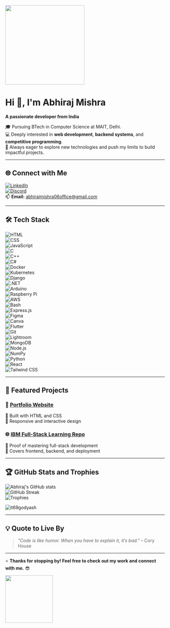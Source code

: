 
<img src="https://abhiraj06.wordpress.com/wp-content/uploads/2024/12/screenshot-2024-12-07-201200.png" align="center" height="250" />

# Hi 👋, I'm Abhiraj Mishra  
**A passionate developer from India**  

🎓 Pursuing BTech in Computer Science at MAIT, Delhi.  
💻 Deeply interested in **web development**, **backend systems**, and **competitive programming**.  
🚀 Always eager to explore new technologies and push my limits to build impactful projects.  

---

## 🌐 **Connect with Me**  
[![LinkedIn](https://img.shields.io/badge/LinkedIn-0077B5?style=for-the-badge&logo=linkedin&logoColor=white)](https://www.linkedin.com/in/abhiraj-mishra/)  
[![Discord](https://img.shields.io/badge/Discord-7289DA?style=for-the-badge&logo=discord&logoColor=white)](https://discord.com/invite/k7pF8M64c9)  
📫 **Email:** abhirajmishra06office@gmail.com  

---

## 🛠️ **Tech Stack**  
![HTML](https://img.shields.io/badge/HTML5-E34F26?style=for-the-badge&logo=html5&logoColor=white)  
![CSS](https://img.shields.io/badge/CSS3-1572B6?style=for-the-badge&logo=css3&logoColor=white)  
![JavaScript](https://img.shields.io/badge/JavaScript-F7DF1E?style=for-the-badge&logo=javascript&logoColor=black)  
![C](https://img.shields.io/badge/C-00599C?style=for-the-badge&logo=c&logoColor=white)  
![C++](https://img.shields.io/badge/C%2B%2B-00599C?style=for-the-badge&logo=c%2B%2B&logoColor=white)  
![C#](https://img.shields.io/badge/C%23-239120?style=for-the-badge&logo=csharp&logoColor=white)  
![Docker](https://img.shields.io/badge/Docker-2496ED?style=for-the-badge&logo=docker&logoColor=white)  
![Kubernetes](https://img.shields.io/badge/Kubernetes-326CE5?style=for-the-badge&logo=kubernetes&logoColor=white)  
![Django](https://img.shields.io/badge/Django-092E20?style=for-the-badge&logo=django&logoColor=white)  
![.NET](https://img.shields.io/badge/.NET-512BD4?style=for-the-badge&logo=dotnet&logoColor=white)  
![Arduino](https://img.shields.io/badge/Arduino-00979D?style=for-the-badge&logo=arduino&logoColor=white)  
![Raspberry Pi](https://img.shields.io/badge/Raspberry%20Pi-A22846?style=for-the-badge&logo=raspberrypi&logoColor=white)  
![AWS](https://img.shields.io/badge/AWS-232F3E?style=for-the-badge&logo=amazonaws&logoColor=white)  
![Bash](https://img.shields.io/badge/Bash-4EAA25?style=for-the-badge&logo=gnu-bash&logoColor=white)  
![Express.js](https://img.shields.io/badge/Express.js-000000?style=for-the-badge&logo=express&logoColor=white)  
![Figma](https://img.shields.io/badge/Figma-F24E1E?style=for-the-badge&logo=figma&logoColor=white)  
![Canva](https://img.shields.io/badge/Canva-00C4CC?style=for-the-badge&logo=canva&logoColor=white)  
![Flutter](https://img.shields.io/badge/Flutter-02569B?style=for-the-badge&logo=flutter&logoColor=white)  
![Git](https://img.shields.io/badge/Git-F05032?style=for-the-badge&logo=git&logoColor=white)  
![Lightroom](https://img.shields.io/badge/Lightroom-31A8FF?style=for-the-badge&logo=adobe-lightroom&logoColor=white)  
![MongoDB](https://img.shields.io/badge/MongoDB-47A248?style=for-the-badge&logo=mongodb&logoColor=white)  
![Node.js](https://img.shields.io/badge/Node.js-43853D?style=for-the-badge&logo=node.js&logoColor=white)  
![NumPy](https://img.shields.io/badge/NumPy-013243?style=for-the-badge&logo=numpy&logoColor=white)  
![Python](https://img.shields.io/badge/Python-3776AB?style=for-the-badge&logo=python&logoColor=white)  
![React](https://img.shields.io/badge/React-20232A?style=for-the-badge&logo=react&logoColor=61DAFB)  
![Tailwind CSS](https://img.shields.io/badge/Tailwind_CSS-38B2AC?style=for-the-badge&logo=tailwind-css&logoColor=white)  

---

## 📂 **Featured Projects**  
### 🚀 [Portfolio Website](https://github.com/IT69godYash/portfolio)  
🔹 Built with HTML and CSS  
🔹 Responsive and interactive design  

### 🌐 [IBM Full-Stack Learning Repo](https://github.com/IT69godYash/IBM_full-stack)  
🔹 Proof of mastering full-stack development  
🔹 Covers frontend, backend, and deployment  

---

## 🏆 **GitHub Stats and Trophies**  
![Abhiraj's GitHub stats](https://github-readme-stats.vercel.app/api?username=IT69godYash&show_icons=true&theme=tokyonight)  
![GitHub Streak](https://streak-stats.demolab.com/?user=IT69godYash&theme=tokyonight)  
![Trophies](https://github-profile-trophy.vercel.app/?username=IT69godYash&theme=darkhub)  
<p><img align="center" src="https://github-readme-streak-stats.herokuapp.com/?user=it69godyash&" alt="it69godyash" /></p>

---


## 💡 **Quote to Live By**  
> *"Code is like humor. When you have to explain it, it’s bad."* – Cory House  

---

⭐️ **Thanks for stopping by! Feel free to check out my work and connect with me.** 😎  

<img align="left" height="150" src="https://i.imgflip.com/65efzo.gif"  />
